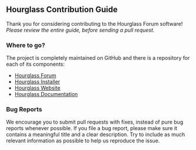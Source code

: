 ## Hourglass Contribution Guide
Thank you for considering contributing to the Hourglass Forum software! _Please review the entire guide, before sending a pull request._

### Where to go?
The project is completely maintained on GitHub and there is a repository for each of its components:

- [Hourglass Forum]()
- [Hourglass Installer]()
- [Hourglass Website]()
- [Hourglass Documentation]()

### Bug Reports
We encourage you to submit pull requests with fixes, instead of pure bug reports whenever possible. If you file a bug report, please make sure it contains a meaningful title and a clear description. Try to include as much relevant information as possible to help us reproduce the issue.